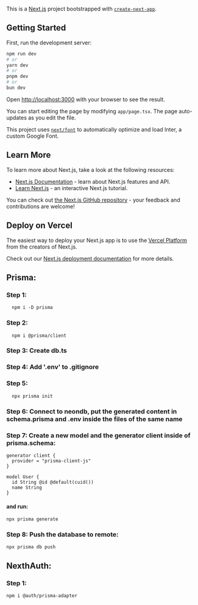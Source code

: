 This is a [Next.js](https://nextjs.org/) project bootstrapped with [`create-next-app`](https://github.com/vercel/next.js/tree/canary/packages/create-next-app).

## Getting Started

First, run the development server:

```bash
npm run dev
# or
yarn dev
# or
pnpm dev
# or
bun dev
```

Open [http://localhost:3000](http://localhost:3000) with your browser to see the result.

You can start editing the page by modifying `app/page.tsx`. The page auto-updates as you edit the file.

This project uses [`next/font`](https://nextjs.org/docs/basic-features/font-optimization) to automatically optimize and load Inter, a custom Google Font.

## Learn More

To learn more about Next.js, take a look at the following resources:

- [Next.js Documentation](https://nextjs.org/docs) - learn about Next.js features and API.
- [Learn Next.js](https://nextjs.org/learn) - an interactive Next.js tutorial.

You can check out [the Next.js GitHub repository](https://github.com/vercel/next.js/) - your feedback and contributions are welcome!

## Deploy on Vercel

The easiest way to deploy your Next.js app is to use the [Vercel Platform](https://vercel.com/new?utm_medium=default-template&filter=next.js&utm_source=create-next-app&utm_campaign=create-next-app-readme) from the creators of Next.js.

Check out our [Next.js deployment documentation](https://nextjs.org/docs/deployment) for more details.

## Prisma:

### Step 1:

```
  npm i -D prisma
```

### Step 2:

```
  npm i @prisma/client
```

### Step 3: Create db.ts

### Step 4: Add '.env' to .gitignore

### Step 5:

```
  npx prisma init
```

### Step 6: Connect to neondb, put the generated content in schema.prisma and .env inside the files of the same name

### Step 7: Create a new model and the generator client inside of prisma.schema:

```
generator client {
  provider = "prisma-client-js"
}

model User {
  id String @id @default(cuid())
  name String
}
```

#### and run:

```
npx prisma generate
```

### Step 8: Push the database to remote:

```
npx prisma db push
```

## NexthAuth:

### Step 1:

```
npm i @auth/prisma-adapter
```

